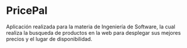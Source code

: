 # PricePal
Aplicación realizada para la materia de Ingeniería de Software, la cual realiza la busqueda de productos en la web para desplegar sus mejores precios y el lugar de disponibilidad.
